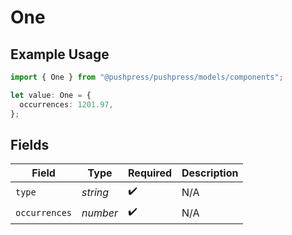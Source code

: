 # One

## Example Usage

```typescript
import { One } from "@pushpress/pushpress/models/components";

let value: One = {
  occurrences: 1201.97,
};
```

## Fields

| Field              | Type               | Required           | Description        |
| ------------------ | ------------------ | ------------------ | ------------------ |
| `type`             | *string*           | :heavy_check_mark: | N/A                |
| `occurrences`      | *number*           | :heavy_check_mark: | N/A                |